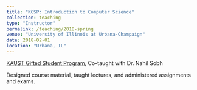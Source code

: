 ```yaml
---
title: "KGSP: Introduction to Computer Science"
collection: teaching
type: "Instructor"
permalink: /teaching/2018-spring
venue: "University of Illinois at Urbana-Champaign"
date: 2018-02-01
location: "Urbana, IL"
---
```


[KAUST Gifted Student Program](https://kgsp.kaust.edu.sa/Pages/Home.aspx), Co-taught with Dr. Nahil Sobh

Designed course material, taught lectures, and administered assignments and exams.

